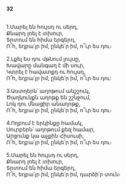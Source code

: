 **32**

\
1.Մարել են հույսդ ու սերդ,\
Քնարդ լռել է տխուր,\
Տրտում են հիմա երգերդ,\
Ո՜հ, եղբա՛յր իմ, ընկե՛ր իմ, ո՞ւր ես դու։\
\
2.Լքել ես դու մթնում լույսը,\
Խավարը մանգաղ է մի սուր,\
Կտրել է հավատքդ ու հույսդ,\
Ո՜հ, եղբա՛յր իմ, ընկե՛ր իմ, ո՞ւր ես դու:\
\
3.Աստղերն՝ աղոթում անշշուկ,\
Ծաղկունքն աղոթք են շշնջում,\
Լոկ դու մնացիր անաղոթք,\
Ո՜հ, եղբա՛յր իմ, ընկե՛ր իմ, ո՞ւր ես դու։\
\
4.Ողբում է երկինքը համակ,\
Սուրբերն՝ աղոթում քեզ համար,\
Արցունք կա աչքին Հիսուսի,\
Ո՜հ, եղբա՛յր իմ, ընկե՛ր իմ, ո՞ւր ես դու։\
\
5.Մարել են հույսդ ու սերդ,\
Քնարդ լռել է տխուր,\
Տրտում են հիմա երգերդ,\
Ո՜հ, եղբա՛յր իմ, ընկե՛ր իմ, դարձի՛ր տուն։
